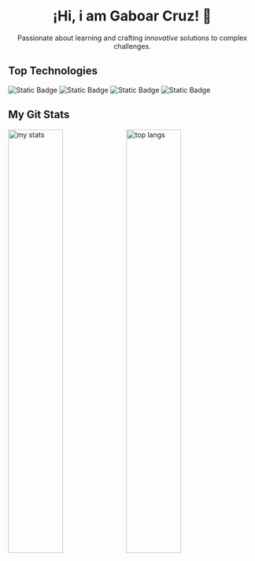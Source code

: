 <h1 align="center">¡Hi, i am Gaboar Cruz! 👋</h1>

<p align="center">
  Passionate about learning and crafting <i>innovative</i> solutions to complex challenges. 
</p>

## Top Technologies
![Static Badge](https://img.shields.io/badge/HTML5-%23E34F26?style=for-the-badge&logo=HTML5&logoColor=white) ![Static Badge](https://img.shields.io/badge/css3-%231572B6?style=for-the-badge&logo=css3&logoColor=white) ![Static Badge](https://img.shields.io/badge/JavaScript-222?style=for-the-badge&logo=JavaScript&logoColor=%23F7DF1E) ![Static Badge](https://img.shields.io/badge/python-%23006600?style=for-the-badge&logo=python&logoColor=white)

## My Git Stats
<img alt="my stats" align="left" width="47%" src="https://github-readme-stats.vercel.app/api?username=gaboarcruz"/>
<img alt="top langs" align="left" width="47%" src="https://github-readme-stats.vercel.app/api/top-langs/?username=gaboarcruz&layout=compact"/>
